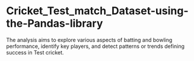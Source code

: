 # Cricket_Test_match_Dataset-using-the-Pandas-library
The analysis aims to explore various aspects of batting and bowling performance, identify key players, and detect patterns or trends defining success in Test cricket.
